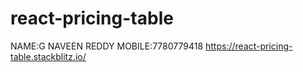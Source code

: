 # react-pricing-table
NAME:G NAVEEN REDDY
MOBILE:7780779418
https://react-pricing-table.stackblitz.io/
